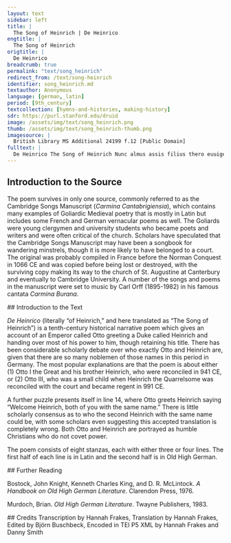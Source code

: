 ```yaml
---
layout: text
sidebar: left
title: |
  The Song of Heinrich | De Heinrico
engtitle: |
  The Song of Heinrich
origtitle: |
  De Heinrico
breadcrumb: true
permalink: "text/song_heinrich"
redirect_from: /text/song-heinrich
identifier: song_heinrich.md
textauthor: Anonymous
language: [german,_latin]
period: [9th_century]
textcollection: [hymns-and-histories, making-history]
sdr: https://purl.stanford.edu/druid 
image: /assets/img/text/song_heinrich.png
thumb: /assets/img/text/song_heinrich-thumb.png
imagesource: |
  British Library MS Additional 24199 f.12 [Public Domain]
fulltext: |
  De Heinrico The Song of Heinrich Nunc almus assis filius thero euuigero thiernun Now help, kind son of the eternal Virgin, benignus fautor mihi, thaz ig iz cosan muozi my benevolent protector, so that I may tell de quodam duce, themo heron Heinriche, of a certain duke, of Lord Heinrich, qui cum dignitate thero Beiaro riche beuuarode. who governed the realm of Bavaria with honor. Intrans nempe nuntius, then keisar namoda her thus: Once there came a herald, who addressed the emperor thus: ›cur sedes‹ infit ›Otdo. ther unsar keisar guodo “Why are you, our good emperor Otto, still sitting?” he asked. hic adest Heinrich bringit her hera kuniglich. “Heinrich is here, he brings a kingly entourage dignum tibi fore thir seluemo ze sine.‹ that would be worthy of being your own.” Tunc surrexit Otdo, ther unsar keisar guodo, Then Otto stood up, our good emperor, perrexit illi obuiam inde uilo manig man. and went towards him [Heinrich] together with many men et excepit illum mid mihilon eron. And he greeted him [Heinrich] with great honor Primitus quoque dixit: ›uuillicumo Heinrich, First he said:  “Welcome, Heinrich, ambo uos equiuoci, bethiu goda endi mi: to both of you with the same name, from both God and me. nec non et socii, uuillicumo sid gi mi.‹ And to your companions, too: you are welcome here.”Literally: 'you are welcome to me'. Dato responso fane Heinriche so scono After the greeting was returned in kind by Heinrich, coniunxere manus. her leida ina in thaz godes hus: they took each other by the hand. He [Otto] lead him to the church: petierunt ambo thero godes genatheno. both sought the grace of God. Oramine facto intfieng ina auer Otdo, After the prayer Otto took him again [by the hand?] duxit in concilium mit michelon eron And lead him with great honor to the council et admisit illi so uuaz so her þar hafode, And granted him everything that he had at his disposal, preter quod regale, thes thir Heinrih ni gerade. except royal prerogative, which Heinrich never coveted. Tunc stetit al thiu sprakha sub firmo Heinriche: So thereafter all counseling was under Heinrich’s stewardship. quicquid Otdo fecit, al geried iz Heinrih: Whatever Otto did, Heinrich advised him so. quicquid ac omisit, ouch geried iz Heinrihc. And whatever Otto did not do, Heinrich advised him so, too. Hic non fuit ullus – thes hafon ig guoda fulleist There was nobody – this has been confirmed nobilibus ac liberis, thaz thid allaz uuar is – to me to be true by both noblemen and freemen – cui non fecisset Heinrich allero rehto gilich. to whom Heinrich would not have served complete justice. 
--- 
```

## Introduction to the Source 
<p>The poem survives in only one source, commonly referred to as the Cambridge Songs Manuscript (<em>Carmina Cantabrigiensia</em>), which contains many examples of Goliardic Medieval poetry that is mostly in Latin but includes some French and German vernacular poems as well. The Goliards were young clergymen and university students who became poets and writers and were often critical of the church. Scholars have speculated that the Cambridge Songs Manuscript may have been a songbook for wandering minstrels, though it is more likely to have belonged to a court. The original was probably compiled in France before the Norman Conquest in 1066 CE and was copied before being lost or destroyed, with the surviving copy making its way to the church of St. Augustine at Canterbury and eventually to Cambridge University. A number of the songs and poems in the manuscript were set to music by Carl Orff (1895-1982) in his famous cantata <em>Carmina Burana</em>.</p>
## Introduction to the Text 
<p><em>De Heinrico</em> (literally <span style="font-family:"Times New Roman",serif">“</span>of Heinrich,<span style="font-family:"Times New Roman",serif">” </span>and here translated as <span style="font-family:"Times New Roman",serif">“</span>The Song of Heinrich<span style="font-family:"Times New Roman",serif">”</span>) is a tenth-century historical narrative poem which gives an account of an Emperor called Otto greeting a Duke called Heinrich and handing over most of his power to him, though retaining his title. There has been considerable scholarly debate over who exactly Otto and Heinrich are, given that there are so many noblemen of those names in this period in Germany. The most popular explanations are that the poem is about either (1) Otto I the Great and his brother Heinrich, who were reconciled in 941 CE, or (2) Otto III, who was a small child when Heinrich the Quarrelsome was reconciled with the court and became regent in 991 CE.</p> <p>A further puzzle presents itself in line 14, where Otto greets Heinrich saying “Welcome Heinrich, both of you with the same name.” There is little scholarly consensus as to who the second Heinrich with the same name could be, with some scholars even suggesting this accepted translation is completely wrong. Both Otto and Heinrich are portrayed as humble Christians who do not covet power. </p> <p>The poem consists of eight stanzas, each with either three or four lines. The first half of each line is in Latin and the second half is in Old High German.</p>
## Further Reading 
<p>Bostock, John Knight, Kenneth Charles King, and D. R. McLintock. <em>A Handbook on Old High German Literature</em>. Clarendon Press, 1976.</p> <p>Murdoch, Brian. <em>Old High German Literature</em>. Twayne Publishers, 1983.</p>
## Credits
Transcription by Hannah Frakes, Translation by Hannah Frakes, Edited by Björn Buschbeck, Encoded in TEI P5 XML by Hannah Frakes and Danny Smith

